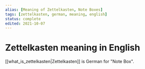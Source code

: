 ```yaml
---
alias: [Meaning of Zettelkasten, Note Boxes]
tags: [zettelkasten, german, meaning, english]
status: complete
edited: 2021-10-07
---
```


# Zettelkasten meaning in English
[[what_is_zettelkasten|Zettelkasten]] is German for "Note Box".